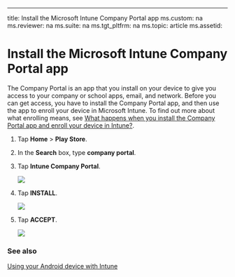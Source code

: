 ---
title: Install the Microsoft Intune Company Portal app
ms.custom: na
ms.reviewer: na
ms.suite: na
ms.tgt_pltfrm: na
ms.topic: article
ms.assetid:

# Install the Microsoft Intune Company Portal app

The Company Portal is an app that you install on your device to give you access to your company or school apps, email, and network.  Before you can get access, you have to install the Company Portal app, and then  use the app to enroll your device in Microsoft Intune. To find out more about what enrolling means, see [What happens when you install the Company Portal app and enroll your device in Intune?](what-happens-when-you-install-the-Company-Portal-app-and-enroll-your-device-in-intune-android.md).

1.  Tap **Home** &gt; **Play Store**.

2.  In the **Search** box, type **company portal**.

3.  Tap **Intune Company Portal**.

    ![](../Image/IW%20Help%20pics/and%20cpinstall%201-search%20cp.png)

4.  Tap **INSTALL**.

    ![](../Image/IW%20Help%20pics/and%20cpinstall%202-install.png)

5.  Tap **ACCEPT**.

    ![](../Image/IW%20Help%20pics/and%20cpinstall%203-cp%20accept.png)

### See also
[Using your Android device with Intune](using-your-android-device-with-intune.md)